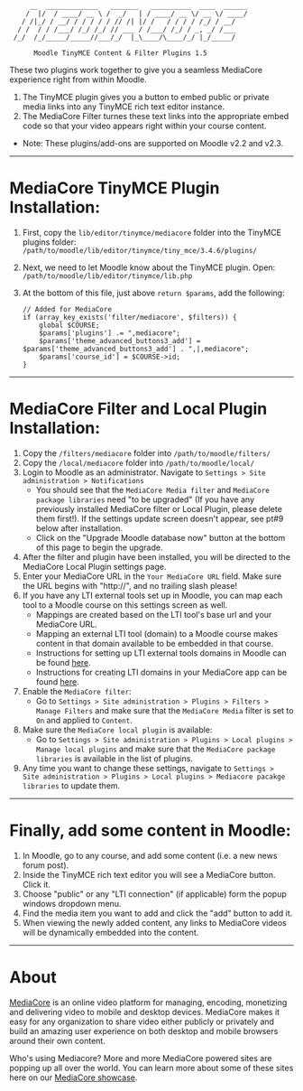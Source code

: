 ```
     __  _____________   _______   __________  ____  ______
    /  |/  / ____/ __ \ /  _/   | / ____/ __ \/ __ \/ ____/
   / /|_/ / __/ / / / / / // /| |/ /   / / / / /_/ / __/   
  / /  / / /___/ /_/ /_/ // ___ / /___/ /_/ / _, _/ /___   
 /_/  /_/_____/_____//___/_/  |_\____/\____/_/ |_/_____/   

      Moodle TinyMCE Content & Filter Plugins 1.5
```
   
These two plugins work together to give you a seamless MediaCore experience
right from within Moodle. 

1. The TinyMCE plugin gives you a button to embed public or private media links into any TinyMCE rich text editor instance.
2. The MediaCore Filter turnes these text links into the appropriate embed code so that your video appears right within your course content.

* Note: These plugins/add-ons are supported on Moodle v2.2 and v2.3.

---
MediaCore TinyMCE Plugin Installation:
======================================

1. First, copy the ```lib/editor/tinymce/mediacore``` folder into the TinyMCE plugins folder: 
	```/path/to/moodle/lib/editor/tinymce/tiny_mce/3.4.6/plugins/```

2. Next, we need to let Moodle know about the TinyMCE plugin. Open:
	```/path/to/moodle/lib/editor/tinymce/lib.php```

3. At the bottom of this file, just above ```return $params```, add the following:

	~~~~~~~
	// Added for MediaCore
	if (array_key_exists('filter/mediacore', $filters)) {
		global $COURSE;
	    $params['plugins'] .= ",mediacore";
    	$params['theme_advanced_buttons3_add'] = $params['theme_advanced_buttons3_add'] . ",|,mediacore";
	    $params['course_id'] = $COURSE->id;
	}
	~~~~~~~
  
---
MediaCore Filter and Local Plugin Installation:
==============================
1. Copy the ```/filters/mediacore``` folder into ```/path/to/moodle/filters/```
2. Copy the ```/local/mediacore``` folder into ```/path/to/moodle/local/```
3. Login to Moodle as an administrator. Navigate to ```Settings > Site administration > Notifications```
	* You should see that the ```MediaCore Media filter``` and ```MediaCore package libraries``` need "to be upgraded" 
	  (If you have any previously installed MediaCore filter or Local Plugin, please delete them first!).
	  If the settings update screen doesn't appear, see pt#9 below after installation.
	* Click on the "Upgrade Moodle database now" button at the bottom of this page to begin the upgrade.
4. After the filter and plugin have been installed, you will be directed to the MediaCore Local Plugin settings page.
5. Enter your MediaCore URL in the ```Your MediaCore URL``` field. Make sure the URL begins with "http://", and no trailing slash please!
6. If you have any LTI external tools set up in Moodle, you can map each tool to a Moodle course on this settings screen as well. 
	* Mappings are created based on the LTI tool's base url and your MediaCore URL.
	* Mapping an external LTI tool (domain) to a Moodle course makes content in that domain available to be embedded in that course. 
	* Instructions for setting up LTI external tools domains in Moodle can be found [here](http://docs.moodle.org/23/en/External_tool_settings). 
	* Instructions for creating LTI domains in your MediaCore app can be found [here](http://support.mediacore.com/customer/portal/articles/869178-what-is-lti-integration-and-how-do-i-set-it-up-).
7. Enable the ```MediaCore filter```:
	* Go to ```Settings > Site administration > Plugins > Filters > Manage Filters``` and make sure that the ```MediaCore Media``` filter is set to ```On``` and applied to ```Content```.
8. Make sure the ```MediaCore local plugin``` is available:
	* Go to ```Settings > Site administration > Plugins > Local plugins > Manage local plugins``` and make sure that the ```MediaCore package libraries``` is available in the list of plugins.
9. Any time you want to change these settings, navigate to ```Settings > Site administration > Plugins > Local plugins > Mediacore pacakge libraries``` to update them.

---
Finally, add some content in Moodle:
====================================
1. In Moodle, go to any course, and add some content (i.e. a new news forum post).
2. Inside the TinyMCE rich text editor you will see a MediaCore button. Click it. 
3. Choose "public" or any "LTI connection" (if applicable) form the popup windows dropdown menu. 
4. Find the media item you want to add and click the "add" button to add it.
5. When viewing the newly added content, any links to MediaCore videos will be dynamically embedded into the content.

---
About
=====

[MediaCore](http://mediacore.com/) is an online video platform for managing, 
encoding, monetizing and delivering video to mobile and desktop devices. 
MediaCore makes it easy for any organization to share video either publicly or 
privately and build an amazing user experience on both desktop and mobile 
browsers around their own content. 

Who's using Mediacore? More and more MediaCore powered sites are popping up all 
over the world. You can learn more about some of these sites here on our 
[MediaCore showcase](http://mediacore.com/why-mediacore).
